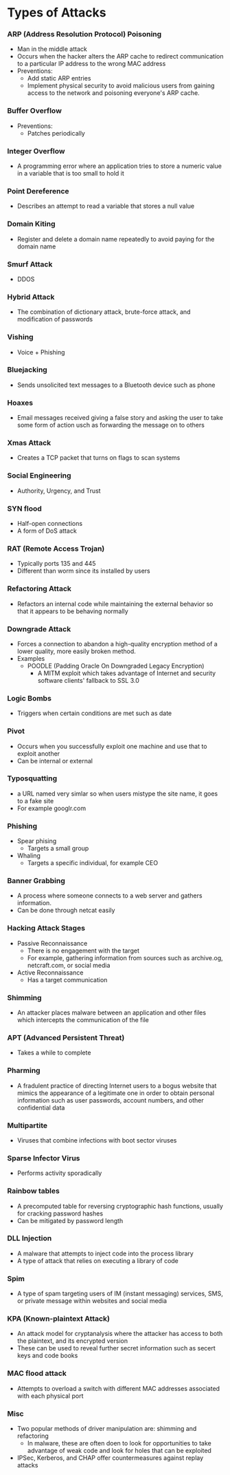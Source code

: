 # Types of Attacks
### ARP (Address Resolution Protocol) Poisoning
* Man in the middle attack
* Occurs when the hacker alters the ARP cache to redirect communication to a particular IP address to the wrong MAC address
* Preventions:
  * Add static ARP entries
  * Implement physical security to avoid malicious users from gaining access to the network and poisoning everyone's ARP cache.

### Buffer Overflow
* Preventions:
  * Patches periodically

### Integer Overflow
* A programming error where an application tries to store a numeric value in a variable that is too small to hold it

### Point Dereference
* Describes an attempt to read a variable that stores a null value
  
### Domain Kiting
* Register and delete a domain name repeatedly to avoid paying for the domain name

### Smurf Attack
* DDOS

### Hybrid Attack
* The combination of dictionary attack, brute-force attack, and modification of passwords

### Vishing
* Voice + Phishing

### Bluejacking
* Sends unsolicited text messages to a Bluetooth device such as phone

### Hoaxes
* Email messages received giving a false story and asking the user to take some form of action usch as forwarding the message on to others

### Xmas Attack
* Creates a TCP packet that turns on flags to scan systems

### Social Engineering
* Authority, Urgency, and Trust

### SYN flood
* Half-open connections
* A form of DoS attack

### RAT (Remote Access Trojan)
* Typically ports 135 and 445
* Different than worm since its installed by users

### Refactoring Attack
* Refactors an internal code while maintaining the external behavior so that it appears to be behaving normally

### Downgrade Attack
* Forces a connection to abandon a high-quality encryption method of a lower quality, more easily broken method.
* Examples
  * POODLE (Padding Oracle On Downgraded Legacy Encryption)
    * A MITM exploit which takes advantage of Internet and security software clients' fallback to SSL 3.0

### Logic Bombs
* Triggers when certain conditions are met such as date

### Pivot
* Occurs when you successfully exploit one machine and use that to exploit another
* Can be internal or external

### Typosquatting
* a URL named very simlar so when users mistype the site name, it goes to a fake site
* For example googlr.com

### Phishing
* Spear phising
  * Targets a small group
* Whaling
  * Targets a specific individual, for example CEO
  
### Banner Grabbing
* A process where someone connects to a web server and gathers information.
* Can be done through netcat easily

### Hacking Attack Stages
* Passive Reconnaissance
  * There is no engagement with the target
  * For example, gathering information from sources such as archive.og, netcraft.com, or social media
* Active Reconnaissance
  * Has a target communication

### Shimming
* An attacker places malware between an application and other files which intercepts the communication of the file

### APT (Advanced Persistent Threat)
* Takes a while to complete

### Pharming
* A fradulent practice of directing Internet users to a bogus website that mimics the appearance of a legitimate one in order to obtain personal information such as user passwords, account numbers, and other confidential data

### Multipartite
* Viruses that combine infections with boot sector viruses

### Sparse Infector Virus
* Performs activity sporadically

### Rainbow tables
* A precomputed table for reversing cryptographic hash functions, usually for cracking password hashes
* Can be mitigated by password length

### DLL Injection
* A malware that attempts to inject code into the process library
* A type of attack that relies on executing a library of code

### Spim
* A type of spam targeting users of IM (instant messaging) services, SMS, or private message within websites and social media

### KPA (Known-plaintext Attack)
* An attack model for cryptanalysis where the attacker has access to both the plaintext, and its encrypted version
* These can be used to reveal further secret information such as secert keys and code books

### MAC flood attack
* Attempts to overload a switch with different MAC addresses associated with each physical port

### Misc
* Two popular methods of driver manipulation are: shimming and refactoring
  * In malware, these are often doen to look for opportunities to take advantage of weak code and look for holes that can be exploited
* IPSec, Kerberos, and CHAP offer countermeasures against replay attacks

